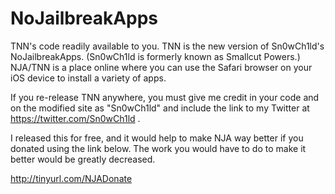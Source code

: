 NoJailbreakApps
=================

TNN's code readily available to you. TNN is the new version of Sn0wCh1ld's NoJailbreakApps. (Sn0wCh1ld is formerly known as Smallcut Powers.) NJA/TNN is a place online where you can use the Safari browser on your iOS device to install a variety of apps.

If you re-release TNN anywhere, you must give me credit in your code and on the modified site as "Sn0wCh1ld" and include the link to my Twitter at https://twitter.com/Sn0wCh1ld .

I released this for free, and it would help to make NJA way better if you donated using the link below. The work you would have to do to make it better would be greatly decreased.

http://tinyurl.com/NJADonate
